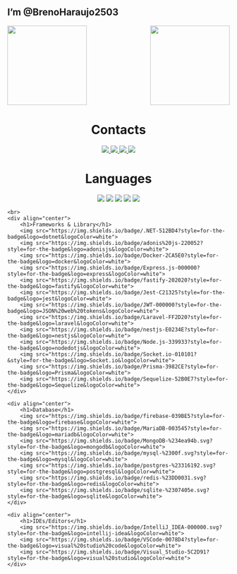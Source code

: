 ## I’m @BrenoHaraujo2503

<div>
    <img height="180em" src="https://github-readme-stats.vercel.app/api/top-langs/?username=BrenoHaraujo2503&layout=compact&langs_count=16&theme=midnight-purple"/>
    <img height="180em" align="right" src="https://github-readme-stats.vercel.app/api?username=BrenoHaraujo2503&show_icons=true&theme=midnight-purple&include_all_commits=true&count_private=true"/>
</div>
    <div align="center">
      <h1>Contacts</h1>
      <a href="https://www.instagram.com/brenoharaujo/">
        <img src="https://img.shields.io/badge/@brenoharaujo-E4405F?style=for-the-badge&logo=instagram&logoColor=white">
      </a>
      <a href="https://www.linkedin.com/in/breno-henrique-b65104196/">
        <img src="https://img.shields.io/badge/Breno Henrique-0077B5?style=for-the-badge&logo=linkedin&logoColor=white">
      </a>
      <a href="https://discord.com/users/251042557574905856/">
        <img src="https://img.shields.io/badge/BrenoHaraujo%235887-%235865F2.svg?style=for-the-badge&logo=discord&logoColor=white">
      </a>
      <a href="mailto:brenoharaujomorais@gmail.com">
        <img src="https://img.shields.io/badge/brenoharaujomorais@gmail.com-D14836?style=for-the-badge&logo=gmail&logoColor=white">
      </a>
      <br>
    </div>

<div align="center">
  <h1>Languages</h1>
  <img src="https://img.shields.io/badge/JavaScript-F7DF1E?style=for-the-badge&logo=javascript&logoColor=black">
  <img src="https://img.shields.io/badge/C%23-239120?style=for-the-badge&logo=c-sharp&logoColor=white">
        <img src="https://img.shields.io/badge/PHP-777BB4?style=for-the-badge&logo=php&logoColor=white">
        <img src="https://img.shields.io/badge/TypeScript-007ACC?style=for-the-badge&logo=typescript&logoColor=white">
        <img src="https://img.shields.io/badge/Shell_Script-121011?style=for-the-badge&logo=gnu-bash&logoColor=white">
    </div>

    <br>
    <div align="center">
        <h1>Frameworks & Library</h1>
        <img src="https://img.shields.io/badge/.NET-512BD4?style=for-the-badge&logo=dotnet&logoColor=white">
        <img src="https://img.shields.io/badge/adonis%20js-220052?style=for-the-badge&logo=adonisjs&logoColor=white">
        <img src="https://img.shields.io/badge/Docker-2CA5E0?style=for-the-badge&logo=docker&logoColor=white">
        <img src="https://img.shields.io/badge/Express.js-000000?style=for-the-badge&logo=express&logoColor=white">
        <img src="https://img.shields.io/badge/fastify-202020?style=for-the-badge&logo=fastify&logoColor=white">
        <img src="https://img.shields.io/badge/Jest-C21325?style=for-the-badge&logo=jest&logoColor=white">
        <img src="https://img.shields.io/badge/JWT-000000?style=for-the-badge&logo=JSON%20web%20tokens&logoColor=white">
        <img src="https://img.shields.io/badge/Laravel-FF2D20?style=for-the-badge&logo=laravel&logoColor=white">
        <img src="https://img.shields.io/badge/nestjs-E0234E?style=for-the-badge&logo=nestjs&logoColor=white">
        <img src="https://img.shields.io/badge/Node.js-339933?style=for-the-badge&logo=nodedotjs&logoColor=white">
        <img src="https://img.shields.io/badge/Socket.io-010101?&style=for-the-badge&logo=Socket.io&logoColor=white">
        <img src="https://img.shields.io/badge/Prisma-3982CE?style=for-the-badge&logo=Prisma&logoColor=white">
        <img src="https://img.shields.io/badge/Sequelize-52B0E7?style=for-the-badge&logo=Sequelize&logoColor=white">
    </div>

    <div align="center">
        <h1>Database</h1>
        <img src="https://img.shields.io/badge/firebase-039BE5?style=for-the-badge&logo=firebase&logoColor=white">
        <img src="https://img.shields.io/badge/MariaDB-003545?style=for-the-badge&logo=mariadb&logoColor=white">
        <img src="https://img.shields.io/badge/MongoDB-%234ea94b.svg?style=for-the-badge&logo=mongodb&logoColor=white">
        <img src="https://img.shields.io/badge/mysql-%2300f.svg?style=for-the-badge&logo=mysql&logoColor=white">
        <img src="https://img.shields.io/badge/postgres-%23316192.svg?style=for-the-badge&logo=postgresql&logoColor=white">
        <img src="https://img.shields.io/badge/redis-%23DD0031.svg?style=for-the-badge&logo=redis&logoColor=white">
        <img src="https://img.shields.io/badge/sqlite-%2307405e.svg?style=for-the-badge&logo=sqlite&logoColor=white">
    </div>

    <div align="center">
        <h1>IDEs/Editors</h1>
        <img src="https://img.shields.io/badge/IntelliJ_IDEA-000000.svg?style=for-the-badge&logo=intellij-idea&logoColor=white">
        <img src="https://img.shields.io/badge/VSCode-0078D4?style=for-the-badge&logo=visual%20studio%20code&logoColor=white">
        <img src="https://img.shields.io/badge/Visual_Studio-5C2D91?style=for-the-badge&logo=visual%20studio&logoColor=white">
    </div>
